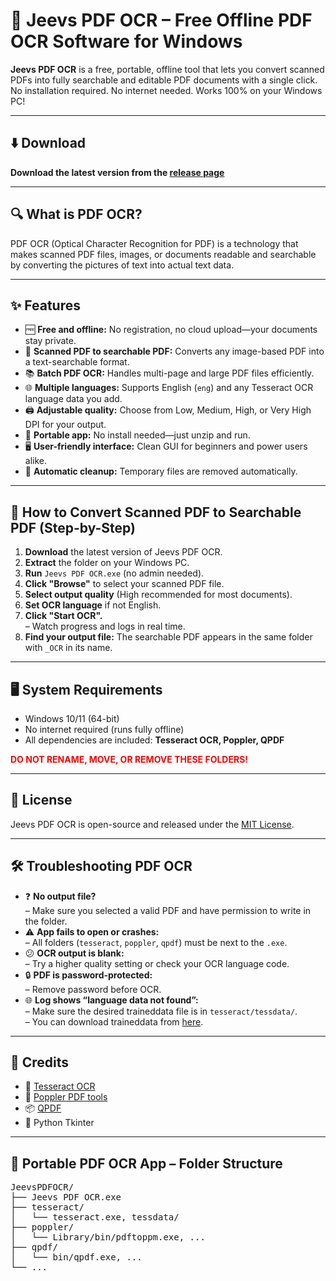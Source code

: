 <h1>🧠 Jeevs PDF OCR – Free Offline PDF OCR Software for Windows</h1>

<p><strong>Jeevs PDF OCR</strong> is a free, portable, offline tool that lets you convert scanned PDFs into fully searchable and editable PDF documents with a single click.<br>
No installation required. No internet needed. Works 100% on your Windows PC!</p>

<hr>

<h2>⬇️ Download</h2>
<p>
  <strong>Download the latest version from the 
    <a href="https://github.com/jeevanandham572/Jeevs-PDF-OCR-/releases/tag/v1.0.0">release page</a>
  </strong>
</p>

<hr>

<h2>🔍 What is PDF OCR?</h2>
<p>
PDF OCR (Optical Character Recognition for PDF) is a technology that makes scanned PDF files, images, or documents readable and searchable by converting the pictures of text into actual text data.
</p>

<hr>

<h2>✨ Features</h2>
<ul>
  <li>🆓 <strong>Free and offline:</strong> No registration, no cloud upload—your documents stay private.</li>
  <li>🔎 <strong>Scanned PDF to searchable PDF:</strong> Converts any image-based PDF into a text-searchable format.</li>
  <li>📚 <strong>Batch PDF OCR:</strong> Handles multi-page and large PDF files efficiently.</li>
  <li>🌐 <strong>Multiple languages:</strong> Supports English (<code>eng</code>) and any Tesseract OCR language data you add.</li>
  <li>🖨️ <strong>Adjustable quality:</strong> Choose from Low, Medium, High, or Very High DPI for your output.</li>
  <li>💾 <strong>Portable app:</strong> No install needed—just unzip and run.</li>
  <li>🖥️ <strong>User-friendly interface:</strong> Clean GUI for beginners and power users alike.</li>
  <li>🧹 <strong>Automatic cleanup:</strong> Temporary files are removed automatically.</li>
</ul>

<hr>

<h2>🚀 How to Convert Scanned PDF to Searchable PDF (Step-by-Step)</h2>
<ol>
  <li><strong>Download</strong> the latest version of Jeevs PDF OCR.</li>
  <li><strong>Extract</strong> the folder on your Windows PC.</li>
  <li><strong>Run</strong> <code>Jeevs PDF OCR.exe</code> (no admin needed).</li>
  <li><strong>Click "Browse"</strong> to select your scanned PDF file.</li>
  <li><strong>Select output quality</strong> (High recommended for most documents).</li>
  <li><strong>Set OCR language</strong> if not English.</li>
  <li><strong>Click "Start OCR".</strong> <br>
      – Watch progress and logs in real time.
  </li>
  <li><strong>Find your output file:</strong> The searchable PDF appears in the same folder with <code>_OCR</code> in its name.</li>
</ol>

<hr>

<h2>🖥️ System Requirements</h2>
<ul>
  <li>Windows 10/11 (64-bit)</li>
  <li>No internet required (runs fully offline)</li>
  <li>All dependencies are included: <strong>Tesseract OCR, Poppler, QPDF</strong></li>
</ul>

<p style="color:red;"><b>DO NOT RENAME, MOVE, OR REMOVE THESE FOLDERS!</b></p>

<hr>

<h2>📝 License</h2>
<p>Jeevs PDF OCR is open-source and released under the <a href="https://opensource.org/licenses/MIT" target="_blank">MIT License</a>.</p>

<hr>

<h2>🛠️ Troubleshooting PDF OCR</h2>
<ul>
  <li>❓ <strong>No output file?</strong><br>
    – Make sure you selected a valid PDF and have permission to write in the folder.
  </li>
  <li>⚠️ <strong>App fails to open or crashes:</strong><br>
    – All folders (<code>tesseract</code>, <code>poppler</code>, <code>qpdf</code>) must be next to the <code>.exe</code>.
  </li>
  <li>😕 <strong>OCR output is blank:</strong><br>
    – Try a higher quality setting or check your OCR language code.
  </li>
  <li>🔒 <strong>PDF is password-protected:</strong><br>
    – Remove password before OCR.
  </li>
  <li>🌐 <strong>Log shows “language data not found”:</strong><br>
    – Make sure the desired traineddata file is in <code>tesseract/tessdata/</code>.<br>
    – You can download traineddata from <a href="https://github.com/tesseract-ocr/tessdata" target="_blank">here</a>.
  </li>
</ul>

<hr>

<h2>🤝 Credits</h2>
<ul>
  <li>📝 <a href="https://github.com/tesseract-ocr/tesseract" target="_blank">Tesseract OCR</a></li>
  <li>📖 <a href="https://poppler.freedesktop.org/" target="_blank">Poppler PDF tools</a></li>
  <li>📦 <a href="https://github.com/qpdf/qpdf" target="_blank">QPDF</a></li>
  <li>🐍 Python Tkinter</li>
</ul>

<hr>

<h2>📂 Portable PDF OCR App – Folder Structure</h2>
<pre>
JeevsPDFOCR/
├── Jeevs PDF OCR.exe
├── tesseract/
│   └── tesseract.exe, tessdata/
├── poppler/
│   └── Library/bin/pdftoppm.exe, ...
├── qpdf/
│   └── bin/qpdf.exe, ...
└── ...
</pre>
